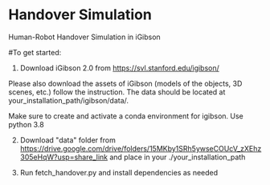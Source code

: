 # Handover Simulation
Human-Robot Handover Simulation in iGibson 

#To get started: 
1) Download iGibson 2.0 from https://svl.stanford.edu/igibson/

Please also download the assets of iGibson (models of the objects, 3D scenes, etc.) follow the instruction. The data should be located at your_installation_path/igibson/data/.

Make sure to create and activate a conda environment for igibson. Use python 3.8

2) Download "data" folder from https://drive.google.com/drive/folders/15MKby1SRh5ywseCOUcV_zXEhz305eHqW?usp=share_link and place in your ./your_installation_path

3) Run fetch_handover.py and install dependencies as needed 
